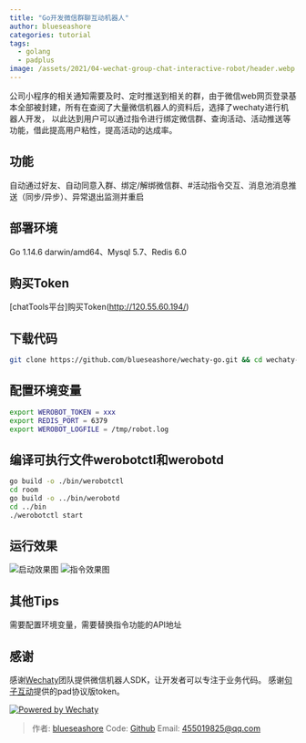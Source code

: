 ```yaml
---
title: "Go开发微信群聊互动机器人"
author: blueseashore
categories: tutorial
tags:
  - golang
  - padplus
image: /assets/2021/04-wechat-group-chat-interactive-robot/header.webp
---
```


公司小程序的相关通知需要及时、定时推送到相关的群，由于微信web网页登录基本全部被封建，所有在查阅了大量微信机器人的资料后，选择了wechaty进行机器人开发，
以此达到用户可以通过指令进行绑定微信群、查询活动、活动推送等功能，借此提高用户粘性，提高活动的达成率。

## 功能

自动通过好友、自动同意入群、绑定/解绑微信群、#活动指令交互、消息池消息推送（同步/异步）、异常退出监测并重启

## 部署环境

Go 1.14.6 darwin/amd64、Mysql 5.7、Redis 6.0

## 购买Token

[chatTools平台]购买Token(http://120.55.60.194/)

## 下载代码

```sh
git clone https://github.com/blueseashore/wechaty-go.git && cd wechaty-go
```

## 配置环境变量

```sh
export WEROBOT_TOKEN = xxx
export REDIS_PORT = 6379
export WEROBOT_LOGFILE = /tmp/robot.log
```

## 编译可执行文件werobotctl和werobotd

```sh
go build -o ./bin/werobotctl
cd room
go build -o ../bin/werobotd
cd ../bin
./werobotctl start
```

## 运行效果

![启动效果图](/assets/2021/04-wechat-group-chat-interactive-robot/start.webp)
![指令效果图](/assets/2021/04-wechat-group-chat-interactive-robot/bind.webp)

## 其他Tips

需要配置环境变量，需要替换指令功能的API地址

## 感谢

感谢[Wechaty](https://wechaty.js.org/)团队提供微信机器人SDK，让开发者可以专注于业务代码。
感谢[句子互动](https://www.juzibot.com)提供的pad协议版token。

[![Powered by Wechaty](https://img.shields.io/badge/Powered%20By-Wechaty-brightgreen.svg)](https://wechaty.js.org)

> 作者: [blueseashore](https://github.com/blueseashore)
> Code: [Github](https://github.com/blueseashore/wechaty-go)
> Email: 455019825@qq.com
